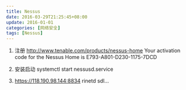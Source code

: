```yaml
---
title: Nessus
date: 2016-03-29T21:25:45+08:00
update: 2016-01-01
categories: [网络安全]
tags: [Nessus]
---
```


1. 注册
http://www.tenable.com/products/nessus-home
Your activation code for the Nessus Home is
E793-A801-D230-1175-7DCD

2. 安装启动
systemctl start nessusd.service

3. https://118.190.98.144:8834
rinetd sdl...
